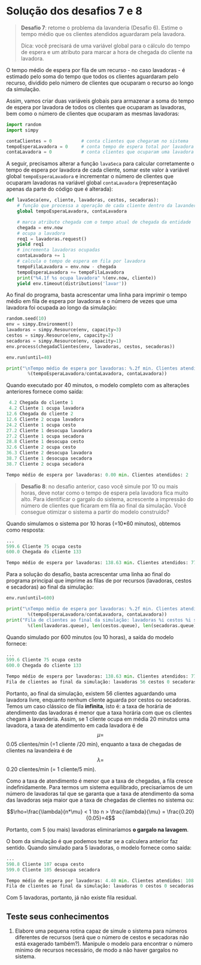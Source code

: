 # Solução dos desafios 7 e 8

> **Desafio 7**: retome o problema da lavanderia \(Desafio 6\). Estime o tempo médio que os clientes atendidos aguardaram pela lavadora.
>
> Dica: você precisará de uma variável global para o cálculo do tempo de espera e um atributo para marcar a hora de chegada do cliente na lavadora.

O tempo médio de espera por fila de um recurso - no caso lavadoras - é estimado pelo soma do tempo que todos os clientes aguardaram pelo recurso, dividido pelo número de clientes que ocuparam o recurso ao longo da simulação.

Assim, vamos criar duas variáveis globais para armazenar a soma do tempo de espera por lavadora de todos os clientes que ocuparam as lavadoras, bem como o número de clientes que ocuparam as mesmas lavadoras:

```python
import random
import simpy

contaClientes = 0           # conta clientes que chegaram no sistema
tempoEsperaLavadora = 0     # conta tempo de espera total por lavadora
contaLavadora = 0           # conta clientes que ocuparam uma lavadora
```

A seguir, precisamos alterar a função `lavaSeca` para calcular corretamente o tempo de espera por lavadora de cada cliente, somar este valor à variável global `tempoEsperaLavadora` e incrementar o número de clientes que ocuparam lavadoras na variável global `contaLavadora` \(representação apenas da parte do código que é alterada\):

```python
def lavaSeca(env, cliente, lavadoras, cestos, secadoras):
    # função que processa a operação de cada cliente dentro da lavanderia
    global tempoEsperaLavadora, contaLavadora

    # marca atributo chegada com o tempo atual de chegada da entidade
    chegada = env.now
    # ocupa a lavadora
    req1 = lavadoras.request()
    yield req1
    # incrementa lavadoras ocupadas
    contaLavadora += 1
    # calcula o tempo de espera em fila por lavadora
    tempoFilaLavadora = env.now - chegada
    tempoEsperaLavadora += tempoFilaLavadora
    print("%4.1f %s ocupa lavadora" %(env.now, cliente))
    yield env.timeout(distributions('lavar'))
```

Ao final do programa, basta acrescentar uma linha para imprimir o tempo médio em fila de espera por lavadoras e o número de vezes que uma lavadora foi ocupada ao longo da simulação:

```python
random.seed(10)
env = simpy.Environment()
lavadoras = simpy.Resource(env, capacity=3)
cestos = simpy.Resource(env, capacity=2)
secadoras = simpy.Resource(env, capacity=1)
env.process(chegadaClientes(env, lavadoras, cestos, secadoras))

env.run(until=40)

print("\nTempo médio de espera por lavadoras: %.2f min. Clientes atendidos: %i" 
        %(tempoEsperaLavadora/contaLavadora, contaLavadora))
```

Quando executado por 40 minutos, o modelo completo com as alterações anteriores fornece como saída:

```python
 4.2 Chegada do cliente 1
 4.2 Cliente 1 ocupa lavadora
12.6 Chegada do cliente 2
12.6 Cliente 2 ocupa lavadora
24.2 Cliente 1 ocupa cesto
27.2 Cliente 1 desocupa lavadora
27.2 Cliente 1 ocupa secadora
28.8 Cliente 1 desocupa cesto
32.6 Cliente 2 ocupa cesto
36.3 Cliente 2 desocupa lavadora
38.7 Cliente 1 desocupa secadora
38.7 Cliente 2 ocupa secadora

Tempo médio de espera por lavadoras: 0.00 min. Clientes atendidos: 2
```

> **Desafio 8**: no desafio anterior, caso você simule por 10 ou mais horas, deve notar como o tempo de espera pela lavadora fica muito alto. Para identificar o gargalo do sistema, acrescente a impressão do número de clientes que ficaram em fila ao final da simulação. Você consegue otimizar o sistema a partir do modelo construído?

Quando simulamos o sistema por 10 horas \(=10\*60 minutos\), obtemos como resposta:

```python
...
599.6 Cliente 75 ocupa cesto
600.0 Chegada do cliente 133

Tempo médio de espera por lavadoras: 138.63 min. Clientes atendidos: 77
```

Para a solução do desafio, basta acrescentar uma linha ao final do programa principal que imprime as filas de por recursos \(lavadoras, cestos e secadoras\) ao final da simulação:

```python
env.run(until=600)

print("\nTempo médio de espera por lavadoras: %.2f min. Clientes atendidos: %i" 
        %(tempoEsperaLavadora/contaLavadora, contaLavadora))
print("Fila de clientes ao final da simulação: lavadoras %i cestos %i secadoras %i" 
        %(len(lavadoras.queue), len(cestos.queue), len(secadoras.queue)))
```

Quando simulado por 600 minutos \(ou 10 horas\), a saída do modelo fornece:

```python
...
599.6 Cliente 75 ocupa cesto
600.0 Chegada do cliente 133

Tempo médio de espera por lavadoras: 138.63 min. Clientes atendidos: 77
Fila de clientes ao final da simulação: lavadoras 56 cestos 0 secadoras 0
```

Portanto, ao final da simulação, existem 56 clientes aguardando uma lavadora livre, enquanto nenhum cliente aguarda por cestos ou secadoras. Temos um caso clássico de fila **infinita**, isto é: a taxa de horária de atendimento das lavadoras é menor que a taxa horária com que os clientes chegam à lavanderia. Assim, se 1 cliente ocupa em média 20 minutos uma lavadora, a taxa de atendimento em cada lavadora é de $$\mu=$$ 0.05 clientes\/min \(=1 cliente \/20 min\), enquanto a taxa de chegadas de clientes na lavandeira é de $$\lambda=$$0.20 clientes\/min \(= 1 cliente\/5 min\).

Como a taxa de atendimento é menor que a taxa de chegadas, a fila cresce indefinidamente. Para termos um sistema equilibrado, precisaríamos de um número de lavadoras tal que se garanta que a taxa de atendimento da soma das lavadoras seja maior que a taxa de chegadas de clientes no sistema ou:

$$\rho=\frac{\lambda}{n*\mu} < 1 \to n > \frac{\lambda}{\mu} = \frac{0.20}{0.05}=4$$

Portanto, com 5 \(ou mais\) lavadoras eliminaríamos **o gargalo na lavagem**.

O bom da simulação é que podemos testar se a calculera anterior faz sentido. Quando simulado para 5 lavadoras, o modelo fornece como saída:

```python
...
598.8 Cliente 107 ocupa cesto
599.0 Cliente 105 desocupa secadora

Tempo médio de espera por lavadoras: 4.40 min. Clientes atendidos: 108
Fila de clientes ao final da simulação: lavadoras 0 cestos 0 secadoras 0
```

Com 5 lavadoras, portanto, já não existe fila residual.

## Teste seus conhecimentos

1. Elabore uma pequena rotina capaz de simule o sistema para números diferentes de recursos \(será que o número de cestos e secadoras não está exagerado também?\). Manipule o modelo para encontrar o número mínimo de recursos necessário, de modo a não haver gargalos no sistema.



